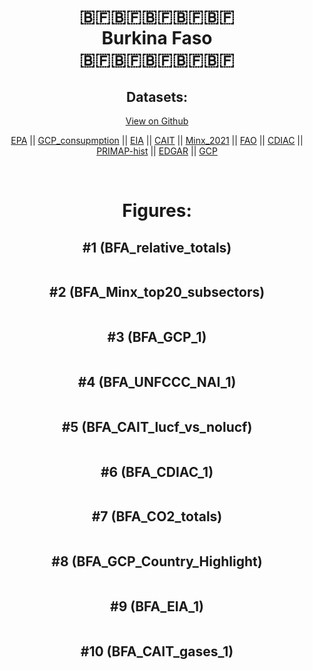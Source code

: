 
<center>
<h1 align="center">
🇧🇫🇧🇫🇧🇫🇧🇫🇧🇫
<br>
Burkina Faso
<br>
🇧🇫🇧🇫🇧🇫🇧🇫🇧🇫
</h1>
<h2>Datasets:</h2>
<p><a href="https://github.com/dquintani/GreenhouseData/tree/master/country_data/BFA_Burkina Faso/data">View on Github</a>
<br></p><p><a href="data/BFA_EPA.csv">EPA</a> || <a href="data/BFA_GCP_consupmption.csv">GCP_consupmption</a> || <a href="data/BFA_EIA.csv">EIA</a> || <a href="data/BFA_CAIT.csv">CAIT</a> || <a href="data/BFA_Minx_2021.csv">Minx_2021</a> || <a href="data/BFA_FAO.csv">FAO</a> || <a href="data/BFA_CDIAC.csv">CDIAC</a> || <a href="data/BFA_PRIMAP-hist.csv">PRIMAP-hist</a> || <a href="data/BFA_EDGAR.csv">EDGAR</a> || <a href="data/BFA_GCP.csv">GCP</a></p><p><br></p>
<h1>Figures:</h1><h2>#1 (BFA_relative_totals)</h2>
<p><img alt="" src="figures/BFA_relative_totals.png" /></p><h2>#2 (BFA_Minx_top20_subsectors)</h2>
<p><img alt="" src="figures/BFA_Minx_top20_subsectors.png" /></p><h2>#3 (BFA_GCP_1)</h2>
<p><img alt="" src="figures/BFA_GCP_1.png" /></p><h2>#4 (BFA_UNFCCC_NAI_1)</h2>
<p><img alt="" src="figures/BFA_UNFCCC_NAI_1.png" /></p><h2>#5 (BFA_CAIT_lucf_vs_nolucf)</h2>
<p><img alt="" src="figures/BFA_CAIT_lucf_vs_nolucf.png" /></p><h2>#6 (BFA_CDIAC_1)</h2>
<p><img alt="" src="figures/BFA_CDIAC_1.png" /></p><h2>#7 (BFA_CO2_totals)</h2>
<p><img alt="" src="figures/BFA_CO2_totals.png" /></p><h2>#8 (BFA_GCP_Country_Highlight)</h2>
<p><img alt="" src="figures/BFA_GCP_Country_Highlight.png" /></p><h2>#9 (BFA_EIA_1)</h2>
<p><img alt="" src="figures/BFA_EIA_1.png" /></p><h2>#10 (BFA_CAIT_gases_1)</h2>
<p><img alt="" src="figures/BFA_CAIT_gases_1.png" /></p>